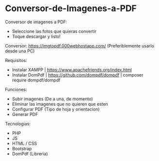 # Conversor-de-Imagenes-a-PDF

Conversor de imagenes a PDF: 
- Seleccione las fotos que quieras convertir
- Toque descargar y listo!


Conversor: https://imgtopdf.000webhostapp.com/ (Preferiblemente usarlo desde una PC)

Requisitos:
- Instalar XAMPP | https://www.apachefriends.org/index.html
- Instalar DomPdf | https://github.com/dompdf/dompdf | composer require dompdf/dompdf

Funciones:
- Subir imagenes (De a una, de momento)
- Eliminar las imagenes que no quieren que esten
- Configurar PDF (Tipo de hoja y orientacion)
- Generar PDF

Tecnologias:
- PHP
- JS
- HTML / CSS
- Bootstrap 
- DomPdf (Libreria)
